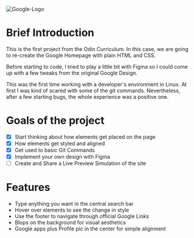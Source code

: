 ![Google-Logo](https://user-images.githubusercontent.com/66780327/112620395-c3381280-8e28-11eb-872e-19d1cf31583a.png)

# Brief Introduction 

This is the first project from the Odin Curriculum. In this case, we are going to re-create the Google Homepage with plain HTML and CSS. 

Before starting to code, I tried to play a little bit with Figma so I could come up with a few tweaks from the original Google Design. 

This was the first time working with a developer's environment in Linux. At first I was kind of scared with some of the git commands. Nevertheless, after a few starting bugs, the whole experience was a positive one. 

# Goals of the project

- [X] Start thinking about how elements get placed on the page
- [X] How elements get styled and aligned 
- [X] Get used to basic Git Commands
- [X] Implement your own design with Figma
- [ ] Create and Share a Live Preview Simulation of the site 

# Features 

- Type anything you want in the central search bar
- Hover over elements to see the change in style
- Use the footer to navigate through official Google Links 
- Blops on the background for visual aesthetics 
- Google apps plus Profile pic in the center for simple alignment